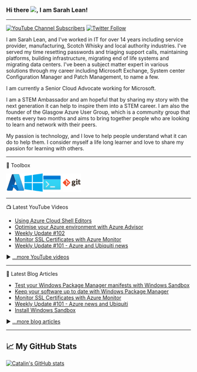 ### Hi there <img src="https://raw.githubusercontent.com/MartinHeinz/MartinHeinz/master/wave.gif" width="30px">, I am Sarah Lean!

---

[![YouTube Channel Subscribers](https://img.shields.io/youtube/channel/subscribers/UCQ8U53KvEX2JuCe48MxmV3Q?label=People%20subscribed%20to%20my%20YouTube%20channel&style=social)](https://www.youtube.com/techielass?sub_confirmation=1) [![Twitter Follow](https://img.shields.io/twitter/follow/techielass?label=Twitter%20Followers&style=social)](https://twitter.com/intent/follow?screen_name=techielass)

I am Sarah Lean, and I've worked in IT for over 14 years including service provider, manufacturing, Scotch Whisky and local authority industries. I've served my time resetting passwords and triaging support calls, maintaining platforms, building infrastructure, migrating end of life systems and migrating data centers. I've been a subject matter expert in various solutions through my career including Microsoft Exchange, System center Configuration Manager and Patch Management, to name a few.

I am currently a Senior Cloud Advocate working for Microsoft.

I am a STEM Ambassador and am hopeful that by sharing my story with the next generation it can help to inspire them into a STEM career. I am also the founder of the Glasgow Azure User Group, which is a community group that meets every two months and aims to bring together people who are looking to learn and network with their peers.

My passion is technology, and I love to help people understand what it can do to help them. I consider myself a life long learner and love to share my passion for learning with others.

---

🧰 Toolbox

<img src="https://github.com/weeyin83/weeyin83/blob/main/icons/azure.jpg" alt="Azure" width="50" height="50"/><img src="https://github.com/weeyin83/weeyin83/blob/main/icons/windows-logo.png" alt="Microsoft Windows" width="50" height="50"/><img src="https://github.com/weeyin83/weeyin83/blob/main/icons/powershell.svg" alt="PowerShell" width="50" height="50"/> <img src="https://github.com/devicons/devicon/blob/master/icons/git/git-original-wordmark.svg" alt="Git" width="50" height="50"/>

---
📺 Latest YouTube Videos
<!-- YOUTUBE-VIDEOS-LIST:START -->
- [Using Azure Cloud Shell Editors](https://www.youtube.com/watch?v=p6nF3wNDlSQ)
- [Optimise your Azure environment with Azure Advisor](https://www.youtube.com/watch?v=levmP1R9qoM)
- [Weekly Update #102](https://www.youtube.com/watch?v=lKZFXehDAnA)
- [Monitor SSL Certificates with Azure Monitor](https://www.youtube.com/watch?v=1I5i9kS6XPo)
- [Weekly Update #101 - Azure and Ubiquiti news](https://www.youtube.com/watch?v=00eILHvw2so)
<!-- YOUTUBE-VIDEOS-LIST:END -->

 ▶ [...more YouTube videos](https://www.youtube.com/channel/techielass?sub_confirmation=1)

---

📘 Latest Blog Articles

<!-- BLOG-POST-LIST:START -->
- [Test your Windows Package Manager manifests with Windows Sandbox](https://www.techielass.com/test-your-windows-package-manager-manifests-with-windows-sandbox/)
- [Keep your software up to date with Windows Package Manager](https://www.techielass.com/keep-your-software-up-to-date-with-windows-package-manager/)
- [Monitor SSL Certificates with Azure Monitor](https://www.techielass.com/monitor-ssl-certificates-with-azure-monitor/)
- [Weekly Update #101 - Azure news and Ubiquiti](https://www.techielass.com/weekly-update-101/)
- [Install Windows Sandbox](https://www.techielass.com/install-windows-sandbox/)
<!-- BLOG-POST-LIST:END -->

▶ [...more blog articles](https://www.techielass.com)

---

## &#x1f4c8; My GitHub Stats

[![Catalin's GitHub stats](https://github-readme-stats.vercel.app/api?username=weeyin83&theme=radical)](https://github.com/anuraghazra/github-readme-stats)
